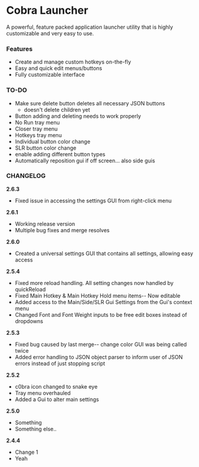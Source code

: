 # Cobra Launcher
A powerful, feature packed application launcher utility that is highly customizable and very easy to use.

### Features
* Create and manage custom hotkeys on-the-fly
* Easy and quick  edit menus/buttons
* Fully customizable interface

### TO-DO
* Make sure delete button deletes all necessary JSON buttons
	* doesn't delete children yet
* Button adding and deleting needs to work properly
* No Run tray menu
* Closer tray menu
* Hotkeys tray menu
* Individual button color change
* SLR button color change
* enable adding different button types
* Automatically reposition gui if off screen... also side guis

### CHANGELOG
**2.6.3**
- Fixed issue in accessing the settings GUI from right-click menu

**2.6.1**
- Working release version
- Multiple bug fixes and merge resolves

**2.6.0**
* Created a universal settings GUI that contains all settings, allowing easy access

**2.5.4**
* Fixed more reload handling. All setting changes now handled by quickReload
* Fixed Main Hotkey & Main Hotkey Hold menu items-- Now editable
* Added access to the Main/Side/SLR Gui Settings from the Gui's context menu
* Changed Font and Font Weight inputs to be free edit boxes instead of dropdowns

**2.5.3**
* Fixed bug caused by last merge-- change color GUI was being called twice
* Added error handling to JSON object parser to inform user of JSON errors instead of just stopping script

**2.5.2**
* c0bra icon changed to snake eye
* Tray menu overhauled
* Added a Gui to alter main settings


**2.5.0**
* Something
* Something else..

**2.4.4**
* Change 1
* Yeah
